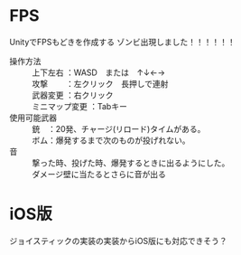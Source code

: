 # FPS
UnityでFPSもどきを作成する
ゾンビ出現しました！！！！！！

<dl>
  <dt>操作方法</dt>
  <dd>上下左右      ：WASD　または　↑↓←→</dd>
  <dd>攻撃　　      ：左クリック　長押しで連射</dd>
  <dd>武器変更      ：右クリック</dd>
  <dd>ミニマップ変更 ：Tabキー</dd>
  
  <dt>使用可能武器</dt>
  <dd>銃　：20発、チャージ(リロード)タイムがある。</dd>
  <dd>ボム：爆発するまで次のものが投げれない。</dd>
  
  <dt>音</dt>
  <dd>撃った時、投げた時、爆発するときに出るようにした。</dd>
  <dd>ダメージ壁に当たるとさらに音が出る</dd>
</dl> 

# iOS版
ジョイスティックの実装の実装からiOS版にも対応できそう？
